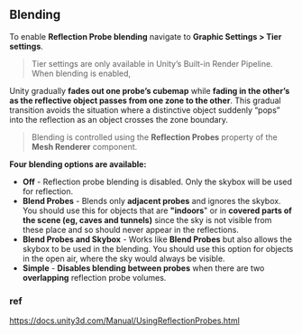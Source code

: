 ## Blending

To enable **Reflection Probe blending** navigate to **Graphic Settings > Tier settings**. 

> Tier settings are only available in Unity’s Built-in Render Pipeline. When blending is enabled,

Unity gradually **fades out one probe’s cubemap** while **fading in the other’s as the reflective object passes from one zone to the other**. This gradual transition avoids the situation where a distinctive object suddenly “pops” into the reflection as an object crosses the zone boundary.

> Blending is controlled using the **Reflection Probes** property of the **Mesh Renderer** component.
  
  
**Four blending options are available:**
- **Off** - Reflection probe blending is disabled. Only the skybox will be used for reflection.
- **Blend Probes** - Blends only **adjacent probes** and ignores the skybox. You should use this for objects that are **"indoors**" or in **covered parts of the scene (eg, caves and tunnels)** since the sky is not visible from these place and so should never appear in the reflections.
- **Blend Probes and Skybox** - Works like **Blend Probes** but also allows the skybox to be used in the blending. You should use this option for objects in the open air, where the sky would always be visible.
- **Simple** - **Disables blending between probes** when there are two **overlapping** reflection probe volumes.



### ref
https://docs.unity3d.com/Manual/UsingReflectionProbes.html

